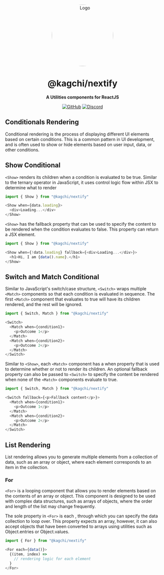 <div align="center">

<img src="https://i.kagchi.my.id/nezuko.png" alt="Logo" width="200px" height="200px" style="border-radius:50%"/>

# @kagchi/nextify

**A Utilities components for ReactJS**

[![GitHub](https://img.shields.io/github/license/KagChi/nextify)](https://github.com/KagChi/nextify/blob/main/LICENSE)
[![Discord](https://discordapp.com/api/guilds/785715968608567297/embed.png)](https://kagchi.my.id)

</div>

## Conditionals Rendering
Conditional rendering is the process of displaying different UI elements based on certain conditions. This is a common pattern in UI development, and is often used to show or hide elements based on user input, data, or other conditions.

## Show Conditional
`<Show>` renders its children when a condition is evaluated to be true. Similar to the ternary operator in JavaScript, it uses control logic flow within JSX to determine what to render
```ts
import { Show } from "@kagchi/nextify"

<Show when={data.loading}>
  <div>Loading...</div>
</Show>
```
`<Show>` has the fallback property that can be used to specify the content to be rendered when the condition evaluates to false. This property can return a JSX element.
```ts
import { Show } from "@kagchi/nextify"

<Show when={!data.loading} fallback={<div>Loading...</div>}>
  <h1>Hi, I am {data().name}.</h1>
</Show>
```

## Switch and Match Conditional
Similar to JavaScript's switch/case structure, `<Switch>` wraps multiple `<Match>` components so that each condition is evaluated in sequence. The first `<Match>` component that evaluates to true will have its children rendered, and the rest will be ignored.

```ts
import { Switch, Match } from "@kagchi/nextify"

<Switch>
  <Match when={condition1}>
    <p>Outcome 1</p>
  </Match>
  <Match when={condition2}>
    <p>Outcome 2</p>
  </Match>
</Switch>

```
Similar to `<Show>`, each `<Match>` component has a when property that is used to determine whether or not to render its children. An optional fallback property can also be passed to `<Switch>` to specify the content be rendered when none of the `<Match>` components evaluate to true.

```ts
import { Switch, Match } from "@kagchi/nextify"

<Switch fallback={<p>Fallback content</p>}>
  <Match when={condition1}>
    <p>Outcome 1</p>
  </Match>
  <Match when={condition2}>
    <p>Outcome 2</p>
  </Match>
</Switch>
```

## List Rendering
List rendering allows you to generate multiple elements from a collection of data, such as an array or object, where each element corresponds to an item in the collection.

### For
`<For>` is a looping component that allows you to render elements based on the contents of an array or object. This component is designed to be used with complex data structures, such as arrays of objects, where the order and length of the list may change frequently.

The sole property in `<For>` is each , through which you can specify the data collection to loop over. This property expects an array, however, it can also accept objects that have been converted to arrays using utilities such as Object.entries or Object.values.

```ts
import { For } from "@kagchi/nextify"

<For each={data()}>
  {(item, index) =>
    // rendering logic for each element
  }
</For>
```